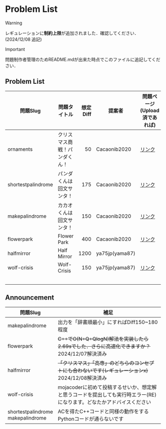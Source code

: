 # Problem List
> [!WARNING]
> レギュレーションに**制約上限**が追加されました．確認してください．(2024/12/08 追記)

> [!IMPORTANT]
> 問題制作者管理のためREADME.mdが出来た時点でこのファイルに追記してください．
## Problem List

| 問題Slug | 問題タイトル | 想定Diff | 提案者 | 問題ページ(Upload済であれば) | C++<br>AC | Python<br>AC |
| - | - | -: | - | - | :-: | :-: |
| ornaments | クリスマス商戦！パンダくん！ | 50 | Cacaonib2020 | [リンク](https://mojacoder.app/users/CacaoNiB/problems/ornaments) | o | o |
| shortestpalindrome | パンダくんは回文サンタ！ | 175 | Cacaonib2020 | [リンク](https://mojacoder.app/users/CacaoNiB/problems/shortestpalindrome) | o |  |
| makepalindrome | カカオくんは回文サンタ！ | 150 | Cacaonib2020 | [リンク](https://mojacoder.app/users/CacaoNiB/problems/makepalindrome) | o |  |
| flowerpark | Flower Park | 400 | Cacaonib2020 | [リンク](https://mojacoder.app/users/CacaoNiB/problems/flowerpark) | o | o |
| halfmirror | Half Mirror | 1200 | ya75jp(yama87) |  |  |  |
| wolf-crisis | Wolf-Crisis | 150 | ya75jp(yama87) | [リンク](https://mojacoder.app/users/ya75jp/problems/wolf-crisis) |  |  |
|  |  |  |  |  |  |  |
|  |  |  |  |  |  |  |
|  |  |  |  |  |  |  |
|  |  |  |  |  |  |  |
|  |  |  |  |  |  |  |


## Announcement

| 問題Slug  | 補足 |
| - | - |
| makepalindrome | 出力を「辞書順最小」にすればDiff150~180程度 |
| flowerpark | ~~C++でO(N+Q+QlogN)解法を実装したら2.69sでした．さらに高速化できますか？~~ 2024/12/07解決済み|
| halfmirror | ~~「クリスマス」「高専」のどちらのコンセプトにも合わないです(レギュレーションx)~~ 2024/12/08解決済み |
| wolf-crisis | mojacoderに初めて投稿するせいか、想定解と思うコードを提出しても実行時エラー(RE)になります。どなたかアドバイスください |
| shortestpalindrome<br>makepalindrome | ACを得たC++コードと同様の動作をするPythonコードが通らないです |
